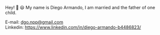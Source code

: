 Hey! 👋 😃 My name is Diego Armando, I am married and the father of one child. 

E-mail: dgo.npp@gmail.com<br>
Linkedin: https://www.linkedin.com/in/diego-armando-b4486823/

